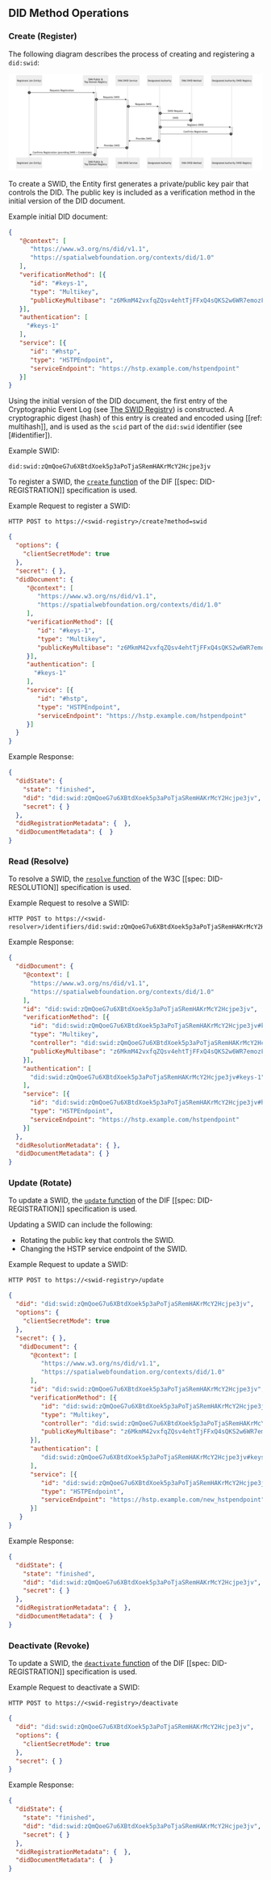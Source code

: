 ## DID Method Operations

### Create (Register)

The following diagram describes the process of creating and registering a `did:swid`:

![swid-registration.png](./images/swid-registration.png)

To create a SWID, the Entity first generates a private/public key pair that controls the DID.
The public key is included as a verification method in the initial version of the DID document.

Example initial DID document:

```json
{
   "@context": [
      "https://www.w3.org/ns/did/v1.1",
      "https://spatialwebfoundation.org/contexts/did/1.0"
   ],
   "verificationMethod": [{
      "id": "#keys-1",
      "type": "Multikey",
      "publicKeyMultibase": "z6MkmM42vxfqZQsv4ehtTjFFxQ4sQKS2w6WR7emozFAn5cxu"
   }],
   "authentication": [
     "#keys-1"
   ],
   "service": [{
      "id": "#hstp",
      "type": "HSTPEndpoint",
      "serviceEndpoint": "https://hstp.example.com/hstpendpoint"
   }]
}
```

Using the initial version of the DID document, the first entry of the Cryptographic Event Log
(see [The SWID Registry](#the-swid-registry)) is constructed.
A cryptographic digest (hash) of this entry is created and encoded using [[ref: multihash]], and
is used as the `scid` part of the `did:swid` identifier (see [#identifier]).

Example SWID:

```
did:swid:zQmQoeG7u6XBtdXoek5p3aPoTjaSRemHAKrMcY2Hcjpe3jv
```

To register a SWID, the [`create` function](https://identity.foundation/did-registration/#create) of the
DIF [[spec: DID-REGISTRATION]] specification is used.

Example Request to register a SWID:

```
HTTP POST to https://<swid-registry>/create?method=swid
```

```json
{
  "options": {
    "clientSecretMode": true
  },
  "secret": { },
  "didDocument": {
     "@context": [
        "https://www.w3.org/ns/did/v1.1",
        "https://spatialwebfoundation.org/contexts/did/1.0"
     ],
     "verificationMethod": [{
        "id": "#keys-1",
        "type": "Multikey",
        "publicKeyMultibase": "z6MkmM42vxfqZQsv4ehtTjFFxQ4sQKS2w6WR7emozFAn5cxu"
     }],
     "authentication": [
       "#keys-1"
     ],
     "service": [{
        "id": "#hstp",
        "type": "HSTPEndpoint",
        "serviceEndpoint": "https://hstp.example.com/hstpendpoint"
     }]
  }
}
```

Example Response:

```json
{
  "didState": {
    "state": "finished",
    "did": "did:swid:zQmQoeG7u6XBtdXoek5p3aPoTjaSRemHAKrMcY2Hcjpe3jv",
    "secret": { }
  },
  "didRegistrationMetadata": {  },
  "didDocumentMetadata": {  }
}
```

### Read (Resolve)

To resolve a SWID, the [`resolve` function](https://www.w3.org/TR/did-resolution/#resolving) of the
W3C [[spec: DID-RESOLUTION]] specification is used.

Example Request to resolve a SWID:

```
HTTP POST to https://<swid-resolver>/identifiers/did:swid:zQmQoeG7u6XBtdXoek5p3aPoTjaSRemHAKrMcY2Hcjpe3jv
```

Example Response:

```json
{
  "didDocument": {
    "@context": [
      "https://www.w3.org/ns/did/v1.1",
      "https://spatialwebfoundation.org/contexts/did/1.0"
    ],
    "id": "did:swid:zQmQoeG7u6XBtdXoek5p3aPoTjaSRemHAKrMcY2Hcjpe3jv",
    "verificationMethod": [{
      "id": "did:swid:zQmQoeG7u6XBtdXoek5p3aPoTjaSRemHAKrMcY2Hcjpe3jv#keys-1",
      "type": "Multikey",
      "controller": "did:swid:zQmQoeG7u6XBtdXoek5p3aPoTjaSRemHAKrMcY2Hcjpe3jv",
      "publicKeyMultibase": "z6MkmM42vxfqZQsv4ehtTjFFxQ4sQKS2w6WR7emozFAn5cxu"
    }],
    "authentication": [
      "did:swid:zQmQoeG7u6XBtdXoek5p3aPoTjaSRemHAKrMcY2Hcjpe3jv#keys-1"
    ],
    "service": [{
      "id": "did:swid:zQmQoeG7u6XBtdXoek5p3aPoTjaSRemHAKrMcY2Hcjpe3jv#hstp",
      "type": "HSTPEndpoint",
      "serviceEndpoint": "https://hstp.example.com/hstpendpoint"
    }]
  },
  "didResolutionMetadata": { },
  "didDocumentMetadata": { }
}
```

### Update (Rotate)

To update a SWID, the [`update` function](https://identity.foundation/did-registration/#update) of the
DIF [[spec: DID-REGISTRATION]] specification is used.

Updating a SWID can include the following:
- Rotating the public key that controls the SWID.
- Changing the HSTP service endpoint of the SWID.

Example Request to update a SWID:

```
HTTP POST to https://<swid-registry>/update
```

```json
{
  "did": "did:swid:zQmQoeG7u6XBtdXoek5p3aPoTjaSRemHAKrMcY2Hcjpe3jv",
  "options": {
    "clientSecretMode": true
  },
  "secret": { },
   "didDocument": {
      "@context": [
         "https://www.w3.org/ns/did/v1.1",
         "https://spatialwebfoundation.org/contexts/did/1.0"
      ],
      "id": "did:swid:zQmQoeG7u6XBtdXoek5p3aPoTjaSRemHAKrMcY2Hcjpe3jv",
      "verificationMethod": [{
         "id": "did:swid:zQmQoeG7u6XBtdXoek5p3aPoTjaSRemHAKrMcY2Hcjpe3jv#keys-1",
         "type": "Multikey",
         "controller": "did:swid:zQmQoeG7u6XBtdXoek5p3aPoTjaSRemHAKrMcY2Hcjpe3jv",
         "publicKeyMultibase": "z6MkmM42vxfqZQsv4ehtTjFFxQ4sQKS2w6WR7emozFAn5cxu"
      }],
      "authentication": [
         "did:swid:zQmQoeG7u6XBtdXoek5p3aPoTjaSRemHAKrMcY2Hcjpe3jv#keys-1"
      ],
      "service": [{
         "id": "did:swid:zQmQoeG7u6XBtdXoek5p3aPoTjaSRemHAKrMcY2Hcjpe3jv#hstp",
         "type": "HSTPEndpoint",
         "serviceEndpoint": "https://hstp.example.com/new_hstpendpoint"
      }]
   }
}
```

Example Response:

```json
{
  "didState": {
    "state": "finished",
    "did": "did:swid:zQmQoeG7u6XBtdXoek5p3aPoTjaSRemHAKrMcY2Hcjpe3jv", 
    "secret": { }
  },
  "didRegistrationMetadata": {  },
  "didDocumentMetadata": {  }
}
```

### Deactivate (Revoke)

To update a SWID, the [`deactivate` function](https://identity.foundation/did-registration/#deactivate) of the
DIF [[spec: DID-REGISTRATION]] specification is used.

Example Request to deactivate a SWID:

```
HTTP POST to https://<swid-registry>/deactivate
```

```json
{
  "did": "did:swid:zQmQoeG7u6XBtdXoek5p3aPoTjaSRemHAKrMcY2Hcjpe3jv",
  "options": {
    "clientSecretMode": true
  },
  "secret": { }
}
```

Example Response:

```json
{
  "didState": {
    "state": "finished",
    "did": "did:swid:zQmQoeG7u6XBtdXoek5p3aPoTjaSRemHAKrMcY2Hcjpe3jv", 
    "secret": { }
  },
  "didRegistrationMetadata": {  },
  "didDocumentMetadata": {  }
}
```
